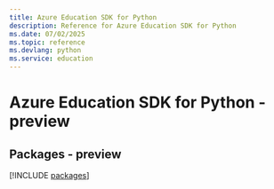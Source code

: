 ```yaml
---
title: Azure Education SDK for Python
description: Reference for Azure Education SDK for Python
ms.date: 07/02/2025
ms.topic: reference
ms.devlang: python
ms.service: education
---
```

# Azure Education SDK for Python - preview
## Packages - preview
[!INCLUDE [packages](education-index.md)]